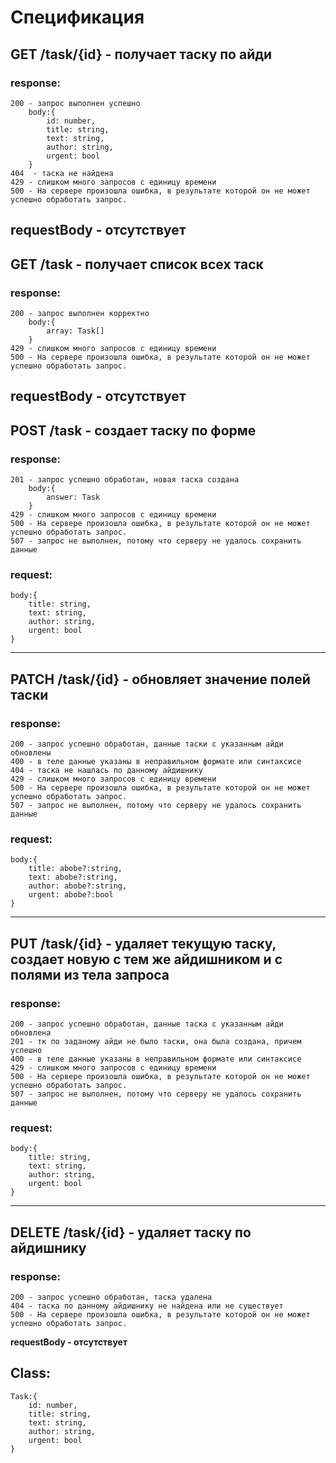 # Спецификация
## GET /task/{id} - получает таску по айди
### response:
    
```
200 - запрос выполнен успешно 
    body:{
        id: number,
        title: string, 
        text: string,
        author: string,
        urgent: bool
    }
404  - таска не найдена
429 - слишком много запросов с единицу времени 
500 - На сервере произошла ошибка, в результате которой он не может успешно обработать запрос.
```
**requestBody - отсутствует**
---

## GET /task - получает список всех таск
### response:

```
200 - запрос выполнен корректно
    body:{
        array: Task[]
    }
429 - слишком много запросов с единицу времени 
500 - На сервере произошла ошибка, в результате которой он не может успешно обработать запрос.
```
**requestBody - отсутствует**
---

## POST /task - создает таску по форме
### response:
   
```
201 - запрос успешно обработан, новая таска создана
    body:{
        answer: Task
    }
429 - слишком много запросов с единицу времени 
500 - На сервере произошла ошибка, в результате которой он не может успешно обработать запрос.
507 - запрос не выполнен, потому что серверу не удалось сохранить данные
```

### request:

```
body:{
    title: string, 
    text: string,
    author: string,
    urgent: bool
}
```
---


## PATCH /task/{id} - обновляет значение полей таски
### response:
   
```
200 - запрос успешно обработан, данные таски с указанным айди обновлены
400 - в теле данные указаны в неправильном формате или синтаксисе
404 - таска не нашлась по данному айдишнику
429 - слишком много запросов с единицу времени 
500 - На сервере произошла ошибка, в результате которой он не может успешно обработать запрос.
507 - запрос не выполнен, потому что серверу не удалось сохранить данные 
```

### request:
   
```
body:{
    title: abobe?:string, 
    text: abobe?:string,
    author: abobe?:string,
    urgent: abobe?:bool
}
```
---

## PUT /task/{id} -  удаляет текущую таску, создает новую с тем же айдишником и с полями из тела запроса
### response:
   
```
200 - запрос успешно обработан, данные таска с указанным айди обновлена
201 - тк по заданому айди не было таски, она была создана, причем успешно
400 - в теле данные указаны в неправильном формате или синтаксисе
429 - слишком много запросов с единицу времени 
500 - На сервере произошла ошибка, в результате которой он не может успешно обработать запрос.
507 - запрос не выполнен, потому что серверу не удалось сохранить данные 
```
### request:
   
```
body:{
    title: string, 
    text: string,
    author: string,
    urgent: bool
}
```
---
## DELETE /task/{id} - удаляет таску по айдишнику
### response:
```   
200 - запрос успешно обработан, таска удалена
404 - таска по данному айдишнику не найдена или не существует 
500 - На сервере произошла ошибка, в результате которой он не может успешно обработать запрос.
```
**requestBody - отсутствует** 

## Class:
```
Task:{
    id: number,
    title: string, 
    text: string,
    author: string,
    urgent: bool
}
```